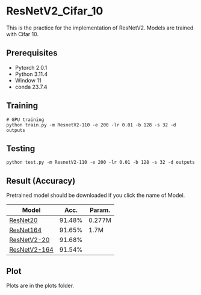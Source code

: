 # ResNetV2_Cifar_10

This is the practice for the implementation of ResNetV2.  Models are trained with Cifar 10.

## Prerequisites
- Pytorch 2.0.1
- Python 3.11.4
- Window 11
- conda 23.7.4

## Training
```
# GPU training
python train.py -m ResnetV2-110 -e 200 -lr 0.01 -b 128 -s 32 -d outputs
```

## Testing
```
python test.py -m ResnetV2-110 -e 200 -lr 0.01 -b 128 -s 32 -d outputs
```

## Result (Accuracy)

Pretrained model should be downloaded if you click the name of Model.

| Model             | Acc.        |Param.        |
| ----------------- | ----------- |----------|
| [ResNet20]()          | 91.48%     |    0.277M      |
| [ResNet164]()          | 91.65%      |     1.7M     |
| [ResNetV2-20]()         | 91.68%      |        |
| [ResNetV2-164]()          | 91.54%      |         |
 

## Plot
Plots are in the plots folder.
